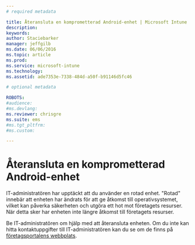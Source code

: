 ```yaml
---
# required metadata

title: Återansluta en komprometterad Android-enhet | Microsoft Intune
description:
keywords:
author: Staciebarker
manager: jeffgilb
ms.date: 06/06/2016
ms.topic: article
ms.prod:
ms.service: microsoft-intune
ms.technology:
ms.assetid: ade7353e-7338-484d-a50f-b91146d5fc46

# optional metadata

ROBOTS:
#audience:
#ms.devlang:
ms.reviewer: chrisgre
ms.suite: ems
#ms.tgt_pltfrm:
#ms.custom:

---
```


# Återansluta en komprometterad Android-enhet
IT-administratören har upptäckt att du använder en rotad enhet. "Rotad" innebär att enheten har ändrats för att ge åtkomst till operativsystemet, vilket kan påverka säkerheten och utgöra ett hot mot företagets resurser. När detta sker har enheten inte längre åtkomst till företagets resurser.

Be IT-administratören om hjälp med att återansluta enheten. Om du inte kan hitta kontaktuppgifter till IT-administratören kan du se om de finns på [företagsportalens webbplats](http://portal.manage.microsoft.com).



<!--HONumber=Jun16_HO1-->


